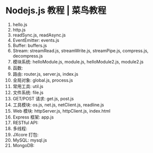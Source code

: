 <!--
 * @Author: SilvesterChiao
 * @Date: 2020-05-14 16:00:38
 * @LastEditors: SilvesterChiao
 * @LastEditTime: 2020-05-14 16:04:08
 -->

# Nodejs.js 教程 | 菜鸟教程

1. hello.js
1. http.js
1. readSync.js, readAsync.js
1. EventEmitter: events.js
1. Buffer: buffers.js
1. Stream: streamRead.js, streamWrite.js, streamPipe.js, compress.js, decompress.js
1. 模块系统: helloModule.js, module.js, helloModule2.js, module2.js
1. 函数:
1. 路由: router.js, server.js, index.js
1. 全局对象: global.js, process.js
1. 常用工具: util.js
1. 文件系统: file.js
1. GET/POST 请求: get.js, post.js
1. 工具模块: os.js, net.js, netClient.js, readline.js
1. Web 模块: httpServer.js, httpClient.js, index.html
1. Express 框架: app.js
1. RESTful API:
1. 多线程:
1. JXcore 打包:
2. MySQL: mysql.js
2. MongoDB:
